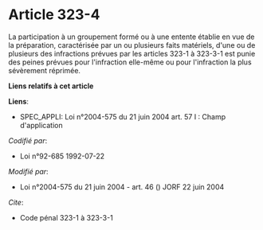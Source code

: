 # Article 323-4

La participation à un groupement formé ou à une entente établie en vue de la préparation, caractérisée par un ou plusieurs
faits matériels, d'une ou de plusieurs des infractions prévues par les articles 323-1 à 323-3-1 est punie des peines prévues
pour l'infraction elle-même ou pour l'infraction la plus sévèrement réprimée.

**Liens relatifs à cet article**

**Liens**:

  - SPEC_APPLI: Loi n°2004-575 du 21 juin 2004 art. 57 I : Champ d'application

_Codifié par_:

  - Loi n°92-685 1992-07-22

_Modifié par_:

  - Loi n°2004-575 du 21 juin 2004 - art. 46 () JORF 22 juin 2004

_Cite_:

  - Code pénal 323-1 à 323-3-1

